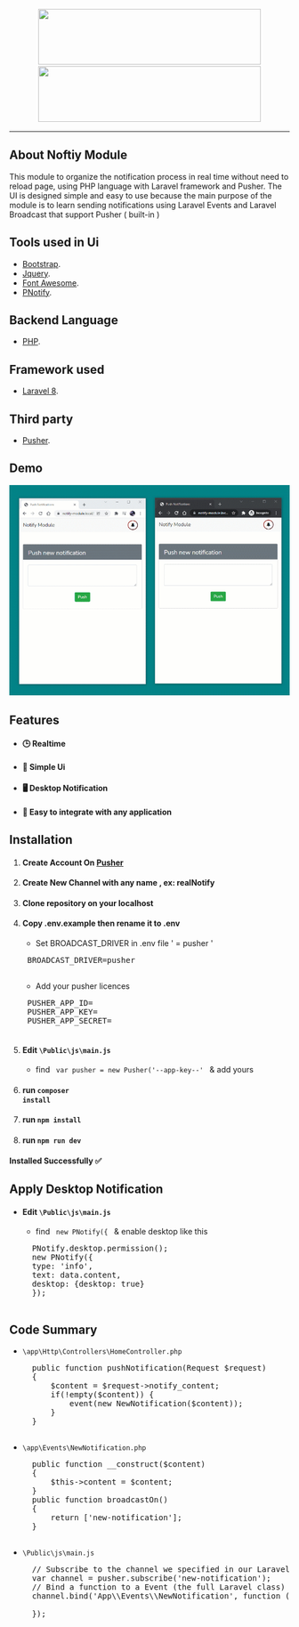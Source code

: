 <p align="center">
	<a href="https://laravel.com" target="_blank"><img height="100px" src="https://raw.githubusercontent.com/laravel/art/master/logo-lockup/5%20SVG/2%20CMYK/1%20Full%20Color/laravel-logolockup-cmyk-red.svg" width="400"></a>
	<a href="https://pusher.com" target="_blank"><img height="100px" src="https://pusher.com/static/pusher-logo-c34a06c6aa0c11678c5f261d23bebb03.svg" width="400"></a>
</p>
<hr>

## About Noftiy Module

This module to organize the notification process in real time without need to reload page, using PHP language with Laravel framework and Pusher. The UI is designed simple and easy to use because the main purpose of the module is to learn sending notifications using Laravel Events and Laravel Broadcast that support Pusher ( built-in )

## Tools used in Ui

- [Bootstrap](https://getbootstrap.com/).
- [Jquery](https://code.jquery.com/).
- [Font Awesome](https://fontawesome.com/v4.7/).
- [PNotify](https://sciactive.com/pnotify/).

## Backend Language

- [PHP](https://www.php.net/).

## Framework used

- [Laravel 8](https://laravel.com).

## Third party

- [Pusher](https://pusher.com).

## Demo

![Demo](demo.gif?raw=true)


## Features

- #### 🕒 Realtime
- #### 🌟 Simple Ui
- #### 🖥️ Desktop Notification
- #### 🧬 Easy to integrate with any application


## Installation

1. #### Create Account On [Pusher](https://pusher.com)
2. #### Create New Channel with any name , ex: realNotify
3. #### Clone repository on your localhost
4. #### Copy .env.example then rename it to .env
	- Set BROADCAST_DRIVER in .env file ' = pusher '
	<pre>
	BROADCAST_DRIVER=pusher
	</pre>
	- Add your pusher licences 
	<pre>
	PUSHER_APP_ID=
	PUSHER_APP_KEY=
	PUSHER_APP_SECRET=
	</pre>
5. #### Edit <code>\\Public\js\main.js</code>
	- find <code> var pusher = new Pusher('--app-key--' </code> & add yours
6. #### run <code>composer install</code>
7. #### run <code>npm install</code>
8. #### run <code>npm run dev</code>

#### Installed Successfully ✅


## Apply Desktop Notification

- #### Edit <code>\\Public\js\main.js</code>
	- find <code> new PNotify({ </code> & enable desktop like this
	<pre>
	PNotify.desktop.permission();
	new PNotify({
	type: 'info',
	text: data.content,
	desktop: {desktop: true} 
	});
	</pre>

## Code Summary
- <code>\\app\Http\Controllers\HomeController.php</code>
	<pre>
	public function pushNotification(Request $request)
	{
		$content = $request->notify_content;
		if(!empty($content)) {
			event(new NewNotification($content));
		}
	}
	</pre>
- <code>\\app\Events\NewNotification.php</code>
	<pre>
	public function __construct($content)
	{
	    $this->content = $content;
	}
	public function broadcastOn()
	{
	    return ['new-notification'];
	}
	</pre>
- <code>\\Public\js\main.js</code>
	<pre>
	// Subscribe to the channel we specified in our Laravel Event
	var channel = pusher.subscribe('new-notification');
	// Bind a function to a Event (the full Laravel class)
	channel.bind('App\\Events\\NewNotification', function (data) {
	   
	});
	</pre>
